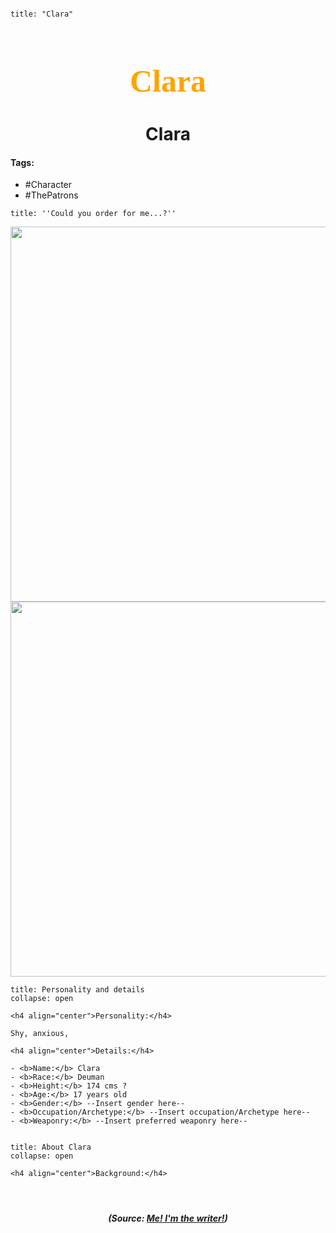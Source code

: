 ```markdown

title: "Clara"

```

<h1 align="center" style="color: #ffa500; font-family:pso2_font; font-size:50px;">Clara</h1>
<h1 align="center">Clara</h1>

#### Tags:

- #Character
- #ThePatrons 

```ad-quote
title: ''Could you order for me...?'' 
```

<p align="center">
	<img width="600" src=""> 
	<img width="600" src=""> 
</p>




```ad-summary
title: Personality and details
collapse: open

<h4 align="center">Personality:</h4>

Shy, anxious, 

<h4 align="center">Details:</h4>

- <b>Name:</b> Clara
- <b>Race:</b> Deuman
- <b>Height:</b> 174 cms ?
- <b>Age:</b> 17 years old
- <b>Gender:</b> --Insert gender here--
- <b>Occupation/Archetype:</b> --Insert occupation/Archetype here--
- <b>Weaponry:</b> --Insert preferred weaponry here--


```

```ad-summary
title: About Clara
collapse: open

<h4 align="center">Background:</h4>




```



***<p align="center">(Source: <a href="">Me! I'm the writer!</a>)</p>***